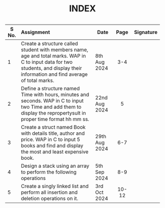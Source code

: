 <div style="display: flex; flex-direction: column; place-items: center; text-align: center;">

# INDEX

| S No. | Assignment                                                                                                                                                                        | Date          | <div style="width:45px">Page</div> | Signature |
| ----- | :-------------------------------------------------------------------------------------------------------------------------------------------------------------------------------- | ------------- | :--------------------------------: | --------- |
| 1     | Create a structure called student with members name, age and total marks. WAP in C to input data for two students, and display their information and find average of total marks. | 8th Aug 2024  |                3-4                 |           |
| 2     | Define a structure named Time with hours, minutes and seconds. WAP in C to input two Time and add them to display the repropertysult in proper time format hh mm ss.              | 22nd Aug 2024 |                 5                  |           |
| 3     | Create a struct named Book with details title, author and price. WAP in C to input 5 books and find and display the most and least expensive book.                                | 29th Aug 2024 |                6-7                 |           |
| 4     | Design a stack using an array to perform the following operations                                                                                                                 | 5th Sep 2024  |                8-9                 |           |
| 5     | Create a singly linked list and perform all insertion and deletion operations on it.                                                                                              | 3rd Oct 2024  |               10-12                |           |

</div>

<div style="page-break-before:always">&nbsp;</div>
<p></p>
